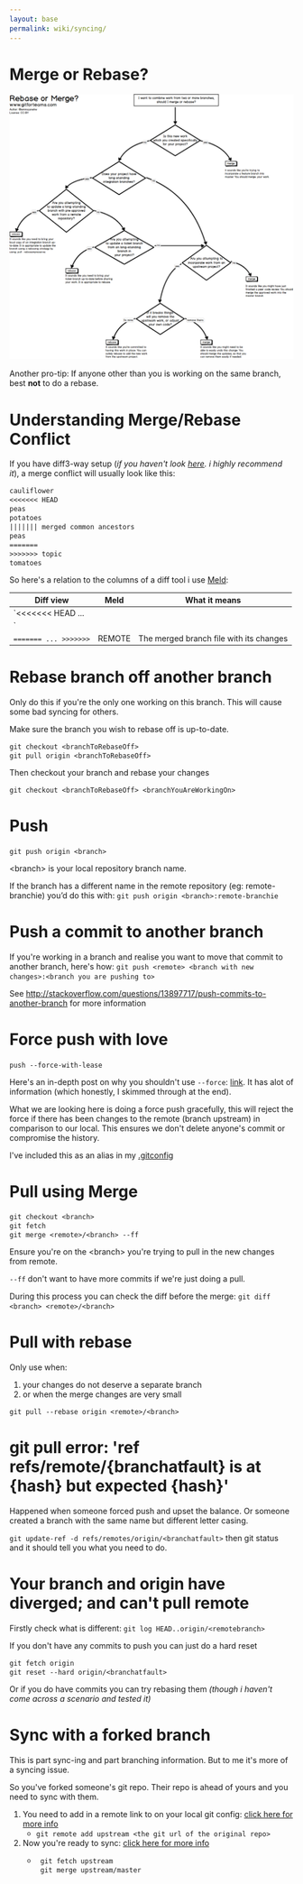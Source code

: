 ```yaml
---
layout: base
permalink: wiki/syncing/
---
```


# Merge or Rebase?
![](https://github.com/jonyeezs/gitcheat/blob/master/images/rebase-or-merge.png)

Another pro-tip: If anyone other than you is working on the same branch, best **not** to do a rebase.

# Understanding Merge/Rebase Conflict

If you have diff3-way setup (_if you haven't look [here][threeway]. i highly recommend it_), a merge conflict will usually look like this:

    cauliflower
    <<<<<<< HEAD
    peas
    potatoes
    ||||||| merged common ancestors
    peas
    =======
    >>>>>>> topic
    tomatoes

So here's a relation to the columns of a diff tool i use [Meld][meld]:

Diff view | Meld | What it means
 ---      | --- | ---
 `<<<<<<< HEAD ... ||||||||` | LOCAL | Your local branch file with your own changes
 `||||||| ... =======` | BASE | The file before any of your or the merge changes (common denominator)
 `======= ... >>>>>>>` | REMOTE | The merged branch file with its changes

[meld]: https://github.com/jonyeezs/gitreference/wiki/Getting-your-Git-up#setting-up-your-mergetool-i-use-meld
[threeway]: https://github.com/jonyeezs/gitreference/wiki/Getting-your-Git-up#show-the-common-ancestor-when-git-merge

# Rebase branch off another branch

Only do this if you're the only one working on this branch. This will cause some bad syncing for others.

Make sure the branch you wish to rebase off is up-to-date.

```
git checkout <branchToRebaseOff>
git pull origin <branchToRebaseOff>
```

Then checkout your branch and rebase your changes

```
git checkout <branchToRebaseOff> <branchYouAreWorkingOn>
```

# Push
```git push origin <branch>```

&lt;branch&gt; is your local repository branch name.

If the branch has a different name in the remote repository (eg: remote-branchie) you’d do this with: `git push origin <branch>:remote-branchie`

# Push a commit to another branch

If you're working in a branch and realise you want to move that commit to another branch, here's how:
```git push <remote> <branch with new changes>:<branch you are pushing to> ```

See http://stackoverflow.com/questions/13897717/push-commits-to-another-branch for more information

# Force push with love

```push --force-with-lease```

Here's an in-depth post on why you shouldn't use ```--force```: [link](https://developer.atlassian.com/blog/2015/04/force-with-lease/?utm_source=medium&utm_medium=blog&utm_campaign=lesser-git). It has alot of information (which honestly, I skimmed through at the end).

What we are looking here is doing a force push gracefully, this will reject the force if there has been changes to the remote (branch upstream) in comparison to our local. This ensures we don't delete anyone's commit or compromise the history.

I've included this as an alias in my [.gitconfig](https://gist.github.com/jonyeezs/7ccda28ea28c40dd3fb99e0df0d2e57d)

# Pull using Merge
```
git checkout <branch>
git fetch
git merge <remote>/<branch> --ff
```
Ensure you're on the &lt;branch&gt; you're trying to pull in the new changes from remote.

`--ff` don't want to have more commits if we're just doing a pull.

During this process you can check the diff before the merge: `git diff <branch> <remote>/<branch>`

# Pull with rebase

Only use when:

1. your changes do not deserve a separate branch
3. or when the merge changes are very small

```
git pull --rebase origin <remote>/<branch>
```

# git pull error: 'ref refs/remote/{branchatfault} is at {hash} but expected {hash}'
Happened when someone forced push and upset the balance. Or someone created a branch with the same name but different letter casing.

`git update-ref -d refs/remotes/origin/<branchatfault>` then git status and it should tell you what you need to do.

# Your branch and origin have diverged; and can't pull remote
Firstly check what is different: `git log HEAD..origin/<remotebranch>`

If you don't have any commits to push you can just do a hard reset
```
git fetch origin
git reset --hard origin/<branchatfault>
```

Or if you do have commits you can try rebasing them *(though i haven't come across a scenario and tested it)*

# Sync with a forked branch

This is part sync-ing and part branching information. But to me it's more of a syncing issue.

So you've forked someone's git repo. Their repo is ahead of yours and you need to sync with them.

1. You need to add in a remote link to on your local git config: [click here for more info](https://help.github.com/articles/configuring-a-remote-for-a-fork/)
    * `git remote add upstream <the git url of the original repo>`
2. Now you're ready to sync: [click here for more info](https://help.github.com/articles/syncing-a-fork/)
      * ```
         git fetch upstream
         git merge upstream/master
        ```
